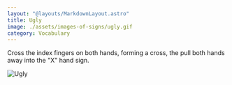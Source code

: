 ```yaml
---
layout: "@layouts/MarkdownLayout.astro"
title: Ugly
image: ./assets/images-of-signs/ugly.gif
category: Vocabulary
---
```


Cross the index fingers on both hands,
forming a cross, the pull both hands away into the "X" hand sign.

![Ugly](@signs/ugly.gif)
